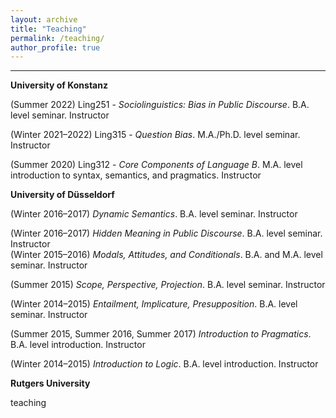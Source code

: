 ```yaml
---
layout: archive
title: "Teaching"
permalink: /teaching/
author_profile: true
---
```

------
**University of Konstanz**

(Summer 2022) Ling251 - *Sociolinguistics: Bias in Public Discourse*. B.A. level seminar. Instructor 

(Winter 2021–2022) Ling315 - *Question Bias*. M.A./Ph.D. level seminar. Instructor 

(Summer 2020) Ling312 - *Core Components of Language B*. M.A. level introduction to syntax, semantics, and pragmatics. Instructor 

**University of Düsseldorf**

(Winter 2016–2017) *Dynamic Semantics*. B.A. level seminar. Instructor 

(Winter 2016–2017) *Hidden Meaning in Public Discourse*. B.A. level seminar. Instructor  
(Winter 2015–2016) *Modals, Attitudes, and Conditionals*. B.A. and M.A. level seminar. Instructor 

(Summer 2015) *Scope, Perspective, Projection*. B.A. level seminar. Instructor 

(Winter 2014–2015) *Entailment, Implicature, Presupposition*. B.A. level seminar. Instructor 

(Summer 2015, Summer 2016, Summer 2017) *Introduction to Pragmatics*. B.A. level introduction. Instructor 

(Winter 2014–2015) *Introduction to Logic*. B.A. level introduction. Instructor 

**Rutgers University**

teaching
